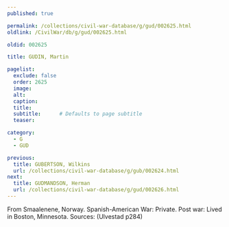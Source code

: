 ```yaml
---
published: true

permalink: /collections/civil-war-database/g/gud/002625.html
oldlink: /CivilWar/db/g/gud/002625.html

oldid: 002625

title: GUDIN, Martin

pagelist:
  exclude: false
  order: 2625
  image: 
  alt:
  caption:
  title:
  subtitle:      # Defaults to page subtitle
  teaser:

category: 
  - G 
  - GUD

previous:
  title: GUBERTSON, Wilkins
  url: /collections/civil-war-database/g/gub/002624.html  
next:
  title: GUDMANDSON, Herman
  url: /collections/civil-war-database/g/gud/002626.html   
---
```

From Smaalenene, Norway. Spanish-American War: Private. Post war: Lived in Boston, Minnesota. Sources: (Ulvestad p284)